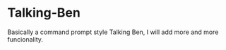 # Talking-Ben
Basically a command prompt style Talking Ben, I will add more and more funcionality. 
